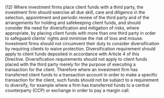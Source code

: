 (12) Where investment firms place client funds with a third party, the investment firm should exercise all due skill, care and diligence in the selection, appointment and periodic review of the third party and of the arrangements for holding and safekeeping client funds, and should consider the need for diversification and mitigation of risks, where appropriate, by placing client funds with more than one third party in order to safeguard clients' rights and minimise the risk of loss and misuse. Investment firms should not circumvent their duty to consider diversification by requiring clients to waive protection. Diversification requirement should apply to client funds deposited in accordance with Article 4 of this Directive. Diversification requirements should not apply to client funds placed with the third party merely for the purpose of executing a transaction for the client. Therefore where an investment firm has transferred client funds to a transaction account in order to make a specific transaction for the client, such funds should not be subject to a requirement to diversify, for example where a firm has transferred funds to a central counterparty (CCP) or exchange in order to pay a margin call.